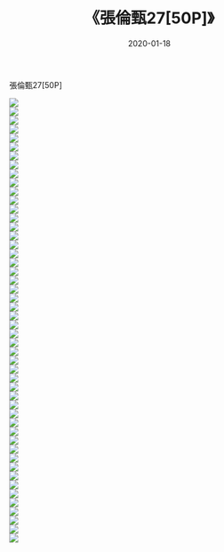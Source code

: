 ﻿---
layout: post
title:  《張倫甄27[50P]》
date:   2020-01-18
img: http://pic.660000.xyz/1:down/唯美/2020/張倫甄27[50P]/000.jpg
categories: [美女, 清纯, 唯美]
---

張倫甄27[50P]

  ![](http://pic.660000.xyz/1:down/唯美/2020/張倫甄27[50P]/001.jpg) <br> ![](http://pic.660000.xyz/1:down/唯美/2020/張倫甄27[50P]/002.jpg) <br> ![](http://pic.660000.xyz/1:down/唯美/2020/張倫甄27[50P]/003.jpg) <br> ![](http://pic.660000.xyz/1:down/唯美/2020/張倫甄27[50P]/004.jpg) <br> ![](http://pic.660000.xyz/1:down/唯美/2020/張倫甄27[50P]/005.jpg) <br> ![](http://pic.660000.xyz/1:down/唯美/2020/張倫甄27[50P]/006.jpg) <br> ![](http://pic.660000.xyz/1:down/唯美/2020/張倫甄27[50P]/007.jpg) <br> ![](http://pic.660000.xyz/1:down/唯美/2020/張倫甄27[50P]/008.jpg) <br> ![](http://pic.660000.xyz/1:down/唯美/2020/張倫甄27[50P]/009.jpg) <br> ![](http://pic.660000.xyz/1:down/唯美/2020/張倫甄27[50P]/010.jpg) <br> ![](http://pic.660000.xyz/1:down/唯美/2020/張倫甄27[50P]/011.jpg) <br> ![](http://pic.660000.xyz/1:down/唯美/2020/張倫甄27[50P]/012.jpg) <br> ![](http://pic.660000.xyz/1:down/唯美/2020/張倫甄27[50P]/013.jpg) <br> ![](http://pic.660000.xyz/1:down/唯美/2020/張倫甄27[50P]/014.jpg) <br> ![](http://pic.660000.xyz/1:down/唯美/2020/張倫甄27[50P]/015.jpg) <br> ![](http://pic.660000.xyz/1:down/唯美/2020/張倫甄27[50P]/016.jpg) <br> ![](http://pic.660000.xyz/1:down/唯美/2020/張倫甄27[50P]/017.jpg) <br> ![](http://pic.660000.xyz/1:down/唯美/2020/張倫甄27[50P]/018.jpg) <br> ![](http://pic.660000.xyz/1:down/唯美/2020/張倫甄27[50P]/019.jpg) <br> ![](http://pic.660000.xyz/1:down/唯美/2020/張倫甄27[50P]/020.jpg) <br> ![](http://pic.660000.xyz/1:down/唯美/2020/張倫甄27[50P]/021.jpg) <br> ![](http://pic.660000.xyz/1:down/唯美/2020/張倫甄27[50P]/022.jpg) <br> ![](http://pic.660000.xyz/1:down/唯美/2020/張倫甄27[50P]/023.jpg) <br> ![](http://pic.660000.xyz/1:down/唯美/2020/張倫甄27[50P]/024.jpg) <br> ![](http://pic.660000.xyz/1:down/唯美/2020/張倫甄27[50P]/025.jpg) <br> ![](http://pic.660000.xyz/1:down/唯美/2020/張倫甄27[50P]/026.jpg) <br> ![](http://pic.660000.xyz/1:down/唯美/2020/張倫甄27[50P]/027.jpg) <br> ![](http://pic.660000.xyz/1:down/唯美/2020/張倫甄27[50P]/028.jpg) <br> ![](http://pic.660000.xyz/1:down/唯美/2020/張倫甄27[50P]/029.jpg) <br> ![](http://pic.660000.xyz/1:down/唯美/2020/張倫甄27[50P]/030.jpg) <br> ![](http://pic.660000.xyz/1:down/唯美/2020/張倫甄27[50P]/031.jpg) <br> ![](http://pic.660000.xyz/1:down/唯美/2020/張倫甄27[50P]/032.jpg) <br> ![](http://pic.660000.xyz/1:down/唯美/2020/張倫甄27[50P]/033.jpg) <br> ![](http://pic.660000.xyz/1:down/唯美/2020/張倫甄27[50P]/034.jpg) <br> ![](http://pic.660000.xyz/1:down/唯美/2020/張倫甄27[50P]/035.jpg) <br> ![](http://pic.660000.xyz/1:down/唯美/2020/張倫甄27[50P]/036.jpg) <br> ![](http://pic.660000.xyz/1:down/唯美/2020/張倫甄27[50P]/037.jpg) <br> ![](http://pic.660000.xyz/1:down/唯美/2020/張倫甄27[50P]/038.jpg) <br> ![](http://pic.660000.xyz/1:down/唯美/2020/張倫甄27[50P]/039.jpg) <br> ![](http://pic.660000.xyz/1:down/唯美/2020/張倫甄27[50P]/040.jpg) <br> ![](http://pic.660000.xyz/1:down/唯美/2020/張倫甄27[50P]/041.jpg) <br> ![](http://pic.660000.xyz/1:down/唯美/2020/張倫甄27[50P]/042.jpg) <br> ![](http://pic.660000.xyz/1:down/唯美/2020/張倫甄27[50P]/043.jpg) <br> ![](http://pic.660000.xyz/1:down/唯美/2020/張倫甄27[50P]/044.jpg) <br> ![](http://pic.660000.xyz/1:down/唯美/2020/張倫甄27[50P]/045.jpg) <br> ![](http://pic.660000.xyz/1:down/唯美/2020/張倫甄27[50P]/046.jpg) <br> ![](http://pic.660000.xyz/1:down/唯美/2020/張倫甄27[50P]/047.jpg) <br> ![](http://pic.660000.xyz/1:down/唯美/2020/張倫甄27[50P]/048.jpg) <br> ![](http://pic.660000.xyz/1:down/唯美/2020/張倫甄27[50P]/049.jpg) <br> ![](http://pic.660000.xyz/1:down/唯美/2020/張倫甄27[50P]/050.jpg) <br>
